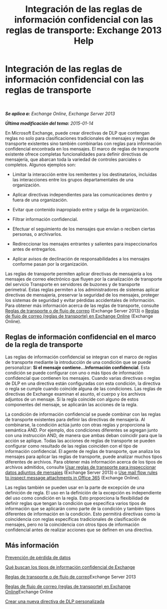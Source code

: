 ﻿---
title: 'Integración de las reglas de información confidencial con las reglas de transporte: Exchange 2013 Help'
TOCTitle: Integración de las reglas de información confidencial con las reglas de transporte
ms:assetid: feb014a7-89dd-4f2d-a06d-52806ce435d4
ms:mtpsurl: https://technet.microsoft.com/es-es/library/JJ150583(v=EXCHG.150)
ms:contentKeyID: 48267739
ms.date: 04/23/2018
mtps_version: v=EXCHG.150
ms.translationtype: HT
---

# Integración de las reglas de información confidencial con las reglas de transporte

 

_**Se aplica a:** Exchange Online, Exchange Server 2013_

_**Última modificación del tema:** 2015-01-14_

En Microsoft Exchange, puede crear directivas de DLP que contengan reglas no solo para clasificaciones tradicionales de mensajes y reglas de transporte existentes sino también combinarlas con reglas para información confidencial encontrada en los mensajes. El marco de reglas de transporte existente ofrece completas funcionalidades para definir directivas de mensajería, que abarcan toda la variedad de controles parciales o completos. Algunos ejemplos son:

  - Limitar la interacción entre los remitentes y los destinatarios, incluidas las interacciones entre los grupos departamentales de una organización.

  - Aplicar directivas independientes para las comunicaciones dentro y fuera de una organización.

  - Evitar que contenido inapropiado entre y salga de la organización.

  - Filtrar información confidencial.

  - Efectuar el seguimiento de los mensajes que envían o reciben ciertas personas, o archivarlos.

  - Redireccionar los mensajes entrantes y salientes para inspeccionarlos antes de entregarlos.

  - Aplicar avisos de declinación de responsabilidades a los mensajes conforme pasan por la organización.

Las reglas de transporte permiten aplicar directivas de mensajería a los mensajes de correo electrónico que fluyen por la canalización de transporte del servicio Transporte en servidores de buzones y de transporte perimetral. Estas reglas permiten a los administradores de sistemas aplicar directivas de mensajería, preservar la seguridad de los mensajes, proteger los sistemas de seguridad y evitar pérdidas accidentales de información. Para obtener más información acerca de las reglas de transporte, consulte [Reglas de transporte o de flujo de correo](mail-flow-rules-transport-rules-in-exchange-2013-exchange-2013-help.md) (Exchange Server 2013) o [Reglas de flujo de correo (reglas de transporte) en Exchange Online](https://technet.microsoft.com/es-es/library/jj919238\(v=exchg.150\)) (Exchange Online).

## Reglas de información confidencial en el marco de la regla de transporte

Las reglas de información confidencial se integran con el marco de reglas de transporte mediante la introducción de una condición que se puede personalizar: **Si el mensaje contiene...Información confidencial**. Esta condición se puede configurar con uno o más tipos de información confidencial que contienen los mensajes. Cuando varias directivas o reglas de DLP en una directiva están configuradas con esta condición, la directiva o regla se cumple cuando coincide alguna de las condiciones. Las reglas de directivas de Exchange examinan el asunto, el cuerpo y los archivos adjuntos de un mensaje. Si la regla coincide con alguno de estos componentes del mensaje, se aplicarán las acciones de la regla.

La condición de información confidencial se puede combinar con las reglas de transporte existentes para definir las directivas de mensajería. Al combinarse, la condición actúa junto con otras reglas y proporciona la semántica AND. Por ejemplo, dos condiciones diferentes se agregan junto con una instrucción AND, de manera que ambas deban coincidir para que la acción se aplique. Todas las acciones de reglas de transporte se pueden configurar como resultado de las reglas coinciden con el tipo de información confidencial. El agente de reglas de transporte, que analiza los mensajes para aplicar las reglas de transporte, puede analizar muchos tipos diferentes de archivos. Para obtener más información acerca de los tipos de archivos admitidos, consulte [Usar reglas de transporte para inspeccionar datos adjuntos de mensajes](use-transport-rules-to-inspect-message-attachments-exchange-2013-help.md) (Exchange Server 2013) o [Use mail flow rules to inspect message attachments in Office 365](https://technet.microsoft.com/es-es/library/jj919236\(v=exchg.150\)) (Exchange Online).

Las reglas también se pueden usar en la parte de excepción de una definición de regla. El uso en la definición de la excepción es independiente del uso como condición en la regla. Esto proporciona la flexibilidad de definir reglas que tengan la condición que especifica varios tipos de información que se aplicarán como parte de la condición y también tipos diferentes de información en la condición. Esto permitirá directivas como la coincidencia con reglas específicas tradicionales de clasificación de mensajes, pero no la coincidencia con otros tipos de información confidencial antes de realizar acciones que se definen en una directiva.

## Más información

[Prevención de pérdida de datos](technical-overview-of-dlp-data-loss-prevention-in-exchange.md)

[Qué buscan los tipos de información confidencial de Exchange](what-the-sensitive-information-types-in-exchange-look-for-exchange-online-help.md)

[Reglas de transporte o de flujo de correo](mail-flow-rules-transport-rules-in-exchange-2013-exchange-2013-help.md)Exchange Server 2013

[Reglas de flujo de correo (reglas de transporte) en Exchange Online](https://technet.microsoft.com/es-es/library/jj919238\(v=exchg.150\))Exchange Online

[Crear una nueva directiva de DLP personalizada](create-a-custom-dlp-policy-exchange-2013-help.md)


